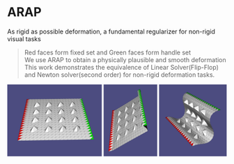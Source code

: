 # ARAP
As rigid as possible deformation, a fundamental regularizer for non-rigid visual tasks 
>Red faces form fixed set and Green faces form handle set  
>We use ARAP to obtain a physically plausible and smooth deformation  
>This work demonstrates the equivalence of Linear Solver(Flip-Flop) and Newton solver(second order) for non-rigid deformation tasks.  

![image](https://github.com/Hongboooooo/ARAP/blob/main/ARAP.png)
